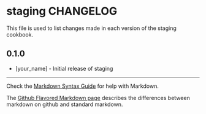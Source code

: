staging CHANGELOG
=================

This file is used to list changes made in each version of the staging cookbook.

0.1.0
-----
- [your_name] - Initial release of staging

- - -
Check the [Markdown Syntax Guide](http://daringfireball.net/projects/markdown/syntax) for help with Markdown.

The [Github Flavored Markdown page](http://github.github.com/github-flavored-markdown/) describes the differences between markdown on github and standard markdown.
